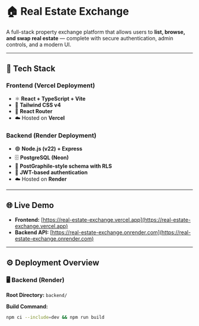 # 🏠 Real Estate Exchange

A full-stack property exchange platform that allows users to **list, browse, and swap real estate** — complete with secure authentication, admin controls, and a modern UI.

---

## 🚀 Tech Stack

### Frontend (Vercel Deployment)
- ⚛️ **React + TypeScript + Vite**
- 🎨 **Tailwind CSS v4**
- 🧭 **React Router**
- ☁️ Hosted on **Vercel**

### Backend (Render Deployment)
- 🟢 **Node.js (v22) + Express**
- 🗄️ **PostgreSQL (Neon)**
- 🧩 **PostGraphile-style schema with RLS**
- 🔐 **JWT-based authentication**
- ☁️ Hosted on **Render**

---

## 🌐 Live Demo

- **Frontend:** [https://real-estate-exchange.vercel.app](https://real-estate-exchange.vercel.app)  
- **Backend API:** [https://real-estate-exchange.onrender.com](https://real-estate-exchange.onrender.com)

---

## ⚙️ Deployment Overview

### 🖥️ Backend (Render)

**Root Directory:** `backend/`

**Build Command:**
```bash
npm ci --include=dev && npm run build
